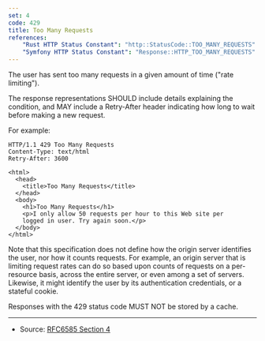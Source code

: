 ```yaml
---
set: 4
code: 429
title: Too Many Requests
references:
    "Rust HTTP Status Constant": "http::StatusCode::TOO_MANY_REQUESTS"
    "Symfony HTTP Status Constant": "Response::HTTP_TOO_MANY_REQUESTS"
---
```


The user has sent too many requests in a given amount of time ("rate limiting").

The response representations SHOULD include details explaining the condition, and MAY include a Retry-After header indicating how long to wait before making a new request.

For example:

```
HTTP/1.1 429 Too Many Requests
Content-Type: text/html
Retry-After: 3600

<html>
  <head>
    <title>Too Many Requests</title>
  </head>
  <body>
    <h1>Too Many Requests</h1>
    <p>I only allow 50 requests per hour to this Web site per
    logged in user. Try again soon.</p>
  </body>
</html>
```

Note that this specification does not define how the origin server identifies the user, nor how it counts requests. For example, an origin server that is limiting request rates can do so based upon counts of requests on a per-resource basis, across the entire server, or even among a set of servers. Likewise, it might identify the user by its authentication credentials, or a stateful cookie.

Responses with the 429 status code MUST NOT be stored by a cache.

---

* Source: [RFC6585 Section 4][1]

[1]: <http://tools.ietf.org/html/rfc6585#section-4>
